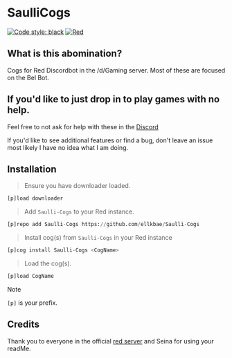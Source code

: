 # SaulliCogs
[![Code style: black](https://img.shields.io/badge/code%20style-black-000000.svg)](https://github.com/ambv/black) 
[![Red](https://img.shields.io/badge/Red-DiscordBot-red.svg)](https://github.com/Cog-Creators/Red-DiscordBot/tree/V3/develop) 


## What is this abomination?

Cogs for Red Discordbot in the /d/Gaming server. Most of these are focused on the Bel Bot.

## If you'd like to just drop in to play games with no help.

Feel free to not ask for help with these in the [Discord](https://discord.gg/gaming)

If you'd like to see additional features or find a bug, don't leave an issue
most likely I have no idea what I am doing.


## Installation

> Ensure you have downloader loaded.
```py
[p]load downloader
```

> Add `Saulli-Cogs` to your Red instance.
```py
[p]repo add Saulli-Cogs https://github.com/ellkbae/Saulli-Cogs
```

> Install cog(s) from `Saulli-Cogs` in your Red instance
```py
[p]cog install Saulli-Cogs <CogName>
```

> Load the cog(s).
```py
[p]load CogName
```

> [!NOTE]
> `[p]` is your prefix.


## Credits
Thank you to everyone in the official [red server](https://discord.gg/red) and Seina for using your readMe.

